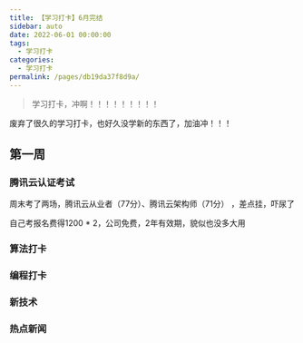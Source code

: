 ```yaml
---
title: 【学习打卡】6月完结
sidebar: auto
date: 2022-06-01 00:00:00
tags: 
  - 学习打卡
categories: 
  - 学习打卡
permalink: /pages/db19da37f8d9a/
---
```


> 学习打卡，冲啊！！！！！！！！！

<!-- more -->

废弃了很久的学习打卡，也好久没学新的东西了，加油冲！！！

## 第一周

### 腾讯云认证考试

周末考了两场，腾讯云从业者（77分）、腾讯云架构师（71分） ，差点挂，吓尿了

自己考报名费得1200 * 2，公司免费，2年有效期，貌似也没多大用

### 算法打卡

### 编程打卡

### 新技术

### 热点新闻
